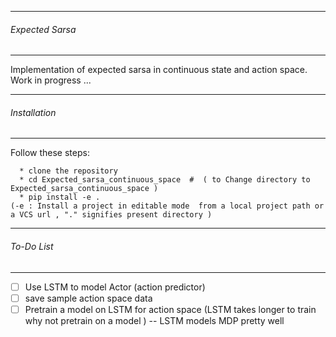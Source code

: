 -------------------------
###### Expected Sarsa
--------------------

Implementation of expected sarsa in continuous state and action space.  
Work in progress ...


-------------------------
###### Installation 
--------------------
 Follow these steps: 
 ```
   * clone the repository
   * cd Expected_sarsa_continuous_space  #  ( to Change directory to Expected_sarsa_continuous_space )
   * pip install -e . 
 (-e : Install a project in editable mode  from a local project path or a VCS url , "." signifies present directory )

```

-------------------------
###### To-Do List
--------------------
 - [ ] Use LSTM to model Actor (action predictor) 
 - [ ] save sample action space data 
 - [ ] Pretrain a model on LSTM for action space (LSTM takes longer to train why not pretrain on a model ) -- LSTM models MDP         pretty well 
